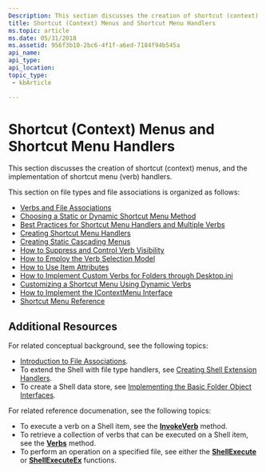 ```yaml
---
Description: This section discusses the creation of shortcut (context) menus, and the implementation of shortcut menu (verb) handlers.
title: Shortcut (Context) Menus and Shortcut Menu Handlers
ms.topic: article
ms.date: 05/31/2018
ms.assetid: 956f3b10-2bc6-4f1f-a6ed-7184f94b545a
api_name: 
api_type: 
api_location: 
topic_type: 
 - kbArticle

---
```


# Shortcut (Context) Menus and Shortcut Menu Handlers

This section discusses the creation of shortcut (context) menus, and the implementation of shortcut menu (verb) handlers.

This section on file types and file associations is organized as follows:

-   [Verbs and File Associations](fa-verbs.md)
-   [Choosing a Static or Dynamic Shortcut Menu Method](shortcut-choose-method.md)
-   [Best Practices for Shortcut Menu Handlers and Multiple Verbs](verbs-best-practices.md)
-   [Creating Shortcut Menu Handlers](context-menu-handlers.md)
-   [Creating Static Cascading Menus](creating-static-cascading-menus.md)
-   [How to Suppress and Control Verb Visibility](how-to-suppress-and-control-visibility.md)
-   [How to Employ the Verb Selection Model](how-to-employ-the-verb-selection-model.md)
-   [How to Use Item Attributes](how-to-use-item-attributes.md)
-   [How to Implement Custom Verbs for Folders through Desktop.ini](how-to-implement-custom-verbs-for-folders-through-desktop-ini.md)
-   [Customizing a Shortcut Menu Using Dynamic Verbs](shortcut-menu-using-dynamic-verbs.md)
-   [How to Implement the IContextMenu Interface](how-to-implement-the-icontextmenu-interface.md)
-   [Shortcut Menu Reference](context-menu-reference.md)

## Additional Resources

For related conceptual background, see the following topics:

-   [Introduction to File Associations](fa-intro.md).
-   To extend the Shell with file type handlers, see [Creating Shell Extension Handlers](handlers.md).
-   To create a Shell data store, see [Implementing the Basic Folder Object Interfaces](nse-implement.md).

For related reference documenation, see the following topics:

-   To execute a verb on a Shell item, see the [**InvokeVerb**](folderitem-invokeverb.md) method.
-   To retrieve a collection of verbs that can be executed on a Shell item, see the [**Verbs**](folderitem-verbs.md) method.
-   To perform an operation on a specified file, see either the [**ShellExecute**](/windows/desktop/api/Shellapi/nf-shellapi-shellexecutea) or [**ShellExecuteEx**](/windows/desktop/api/Shellapi/nf-shellapi-shellexecuteexa) functions.

 

 



